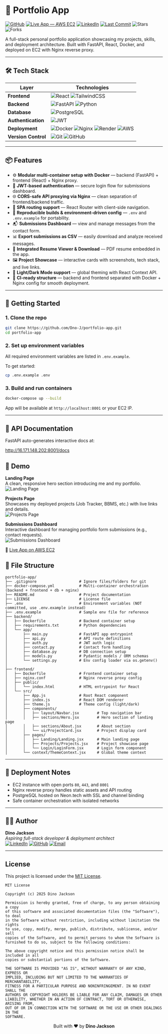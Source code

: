 # 🚀 Portfolio App

[![GitHub](https://img.shields.io/badge/Dno--J%2Fportfolio--app-181717?logo=github)](https://github.com/Dno-J/portfolio-app) 
[![Live App — AWS EC2](https://img.shields.io/badge/Live%20App%20EC2-FF9900?logo=amazonaws&logoColor=white&style=flat-square)](http://16.171.148.202) 
[![LinkedIn](https://img.shields.io/badge/LinkedIn-0A66C2?logo=linkedin)](https://www.linkedin.com/in/dino-jackson-486840368/) 
[![Last Commit](https://img.shields.io/github/last-commit/Dno-J/portfolio-app?style=flat-square)](https://github.com/Dno-J/portfolio-app/commits/main) 
![Stars](https://img.shields.io/github/stars/Dno-J/portfolio-app?style=flat-square) 
![Forks](https://img.shields.io/github/forks/Dno-J/portfolio-app?style=flat-square)

A full-stack personal portfolio application showcasing my projects, skills, and deployment architecture. Built with FastAPI, React, Docker, and deployed on EC2 with Nginx reverse proxy.

---

## 🛠 Tech Stack

| Layer            | Technologies |
|------------------|--------------|
| **Frontend**     | ![React](https://img.shields.io/badge/React-20232A?logo=react&logoColor=61DAFB) ![TailwindCSS](https://img.shields.io/badge/Tailwind_CSS-38B2AC?logo=tailwind-css&logoColor=white) |
| **Backend**      | ![FastAPI](https://img.shields.io/badge/FastAPI-005571?logo=fastapi&logoColor=white) ![Python](https://img.shields.io/badge/Python-3776AB?logo=python&logoColor=white) |
| **Database**     | ![PostgreSQL](https://img.shields.io/badge/PostgreSQL-316192?logo=postgresql&logoColor=white) |
| **Authentication** | ![JWT](https://img.shields.io/badge/JWT-black?logo=jsonwebtokens) |
| **Deployment**   | ![Docker](https://img.shields.io/badge/Docker-2496ED?logo=docker&logoColor=white) ![Nginx](https://img.shields.io/badge/Nginx-009639?logo=nginx&logoColor=white) ![Render](https://img.shields.io/badge/Render-46E3B7?logo=render&logoColor=white) ![AWS](https://img.shields.io/badge/AWS-232F3E?logo=amazon-aws&logoColor=white) |
| **Version Control** | ![Git](https://img.shields.io/badge/Git-F05032?logo=git&logoColor=white) ![GitHub](https://img.shields.io/badge/GitHub-181717?logo=github&logoColor=white) |

---

## 📦 Features

* ⚙️ **Modular multi-container setup with Docker** — backend (FastAPI) + frontend (React) + Nginx proxy.
* 🔐 **JWT-based authentication** — secure login flow for submissions dashboard.
* 🌐 **CORS-safe API proxying via Nginx** — clean separation of frontend/backend traffic.
* 📄 **SPA routing support** — React Router with client-side navigation.
* 🧪 **Reproducible builds & environment-driven config** — `.env` and `.env.example` for portability.
* 📬 **Submissions Dashboard** — view and manage messages from the contact form.
* 📊 **Export submissions as CSV** — easily download and analyze received messages.
* 📑 **Integrated Resume Viewer & Download** — PDF resume embedded in the app.
* 🖼 **Project Showcase** — interactive cards with screenshots, tech stack, and live links.
* 🎨 **Light/Dark Mode support** — global theming with React Context API.
* 🔧 **CI-ready structure** — backend and frontend separated with Docker + Nginx config for smooth deployment.

---

## 🚀 Getting Started

### 1. Clone the repo

```bash
git clone https://github.com/Dno-J/portfolio-app.git
cd portfolio-app
```

### 2. Set up environment variables

All required environment variables are listed in `.env.example`.

To get started:
```bash
cp .env.example .env
```

### 3. Build and run containers

```bash
docker-compose up --build
```

App will be available at `http://localhost:8001` or your EC2 IP.

---

## 📄 API Documentation

FastAPI auto-generates interactive docs at:

http://16.171.148.202:8001/docs

## 🎥 Demo

**Landing Page**  
A clean, responsive hero section introducing me and my portfolio.  
![Landing Page](frontend/src/assets/screenshots/portfolio/landing.png)

**Projects Page**  
Showcases my deployed projects (Job Tracker, BBMS, etc.) with live links and details.  
![Projects Page](frontend/src/assets/screenshots/portfolio/projects.png)

**Submissions Dashboard**  
Interactive dashboard for managing portfolio form submissions (e.g., contact requests).  
![Submissions Dashboard](frontend/src/assets/screenshots/portfolio/submissions_dashboard.png)

🔗 [Live App on AWS EC2](http://16.171.148.202)


## 🔧 File Structure

```
portfolio-app/
├── .gitignore                   # Ignore files/folders for git
├── docker-compose.yml           # Multi-container orchestration (backend + frontend + db + nginx)
├── README.md                    # Project documentation
├── LICENSE                      # License file
├── .env                         # Environment variables (NOT committed, use .env.example instead)
├── .env.example                 # Sample env file for reference
├── backend/
│   ├── Dockerfile               # Backend container setup
│   ├── requirements.txt         # Python dependencies
│   └── app/
│       ├── main.py              # FastAPI app entrypoint
│       ├── api.py               # API route definitions
│       ├── auth.py              # JWT auth logic
│       ├── contact.py           # Contact form handling
│       ├── database.py          # DB connection setup
│       ├── models.py            # Pydantic models / ORM schemas
│       └── settings.py          # Env config loader via os.getenv()
│
├── frontend/
│   ├── Dockerfile               # Frontend container setup
│   ├── nginx.conf               # Nginx reverse proxy config
│   ├── public/
│   │   └── index.html           # HTML entrypoint for React
│   └── src/
│       ├── App.js               # Root React component
│       ├── index.js             # React DOM renderer
│       ├── theme.js             # Theme config (light/dark)
│       ├── components/
│       │   ├── layout/Navbar.jsx        # Top navigation bar
│       │   ├── sections/Hero.jsx        # Hero section of landing page
│       │   ├── sections/About.jsx       # About section
│       │   └── ui/ProjectCard.jsx       # Project display card
│       ├── pages/
│       │   ├── Landing/Landing.jsx      # Main landing page
│       │   ├── Projects/Projects.jsx    # Project showcase page
│       │   └── Login/LoginForm.jsx      # Login form component
│       └── context/ThemeContext.jsx     # Global theme context
```

---

## 📡 Deployment Notes

- EC2 instance with open ports `80`, `443`, and `8001`
- Nginx reverse proxy handles static assets and API routing
- PostgreSQL hosted on Neon.tech with SSL and channel binding
- Safe container orchestration with isolated networks

---

## 👨‍💻 Author

**Dino Jackson**  
_Aspiring full-stack developer & deployment architect_  
[![LinkedIn](https://img.shields.io/badge/Linkedin-0077B5?style=flat-square&logo=linkedin&logoColor=white)](https://www.linkedin.com/in/dino-jackson-486840368)
[![GitHub](https://img.shields.io/badge/Github-181717?style=flat-square&logo=github&logoColor=white)](https://github.com/Dno-J)
[![Email](https://img.shields.io/badge/jacksodino00%40gmail.com-D14836?style=flat-square&logo=gmail&logoColor=white)](mailto:jacksodino00@gmail.com)


---

## License

This project is licensed under the [MIT License](LICENSE).

```
MIT License

Copyright (c) 2025 Dino Jackson

Permission is hereby granted, free of charge, to any person obtaining a copy
of this software and associated documentation files (the "Software"), to deal
in the Software without restriction, including without limitation the rights
to use, copy, modify, merge, publish, distribute, sublicense, and/or sell
copies of the Software, and to permit persons to whom the Software is
furnished to do so, subject to the following conditions:

The above copyright notice and this permission notice shall be included in all
copies or substantial portions of the Software.

THE SOFTWARE IS PROVIDED "AS IS", WITHOUT WARRANTY OF ANY KIND, EXPRESS OR
IMPLIED, INCLUDING BUT NOT LIMITED TO THE WARRANTIES OF MERCHANTABILITY,
FITNESS FOR A PARTICULAR PURPOSE AND NONINFRINGEMENT. IN NO EVENT SHALL THE
AUTHORS OR COPYRIGHT HOLDERS BE LIABLE FOR ANY CLAIM, DAMAGES OR OTHER
LIABILITY, WHETHER IN AN ACTION OF CONTRACT, TORT OR OTHERWISE, ARISING FROM,
OUT OF OR IN CONNECTION WITH THE SOFTWARE OR THE USE OR OTHER DEALINGS IN THE
SOFTWARE.
```
<p align="center">
  Built with ❤️ by <strong>Dino Jackson</strong>
</p>

